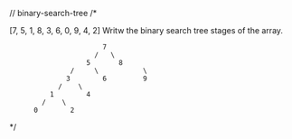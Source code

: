 // binary-search-tree
/*

[7, 5, 1, 8, 3, 6, 0, 9, 4, 2] 
Writw the binary search tree stages of the array.

         
                           7
                         /   \
                       5       8
                   /     \           \
                  3        6         9
                /    \
              1        4
            /    \
          0        2
          
    
*/

